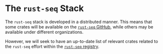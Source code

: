 # The `rust-seq` Stack

The `rust-seq` stack is developed in a distributed manner. This means that
some crates will be available on the [`rust-seq` GitHub], while others may be
available under different organizations.

However, we will seek to have an up-to-date list of relevant crates related to
the `rust-seq` effort within the [`rust-seq` registry].

[`rust-seq` GitHub]: https://github.com/rust-seq
[`rust-seq` registry]: https://github.com/rust-seq/registry
